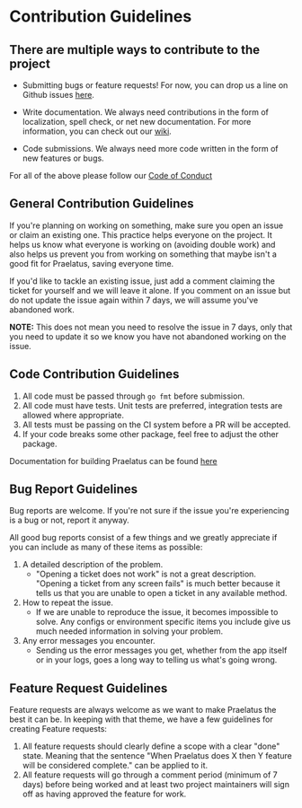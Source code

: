 # Contribution Guidelines

## There are multiple ways to contribute to the project

- Submitting bugs or feature requests! For now, you can drop us a line on Github issues [here](https://github.com/praelatus/praelatus/issues).

- Write documentation. We always need contributions in the form of localization, spell check, or net new documentation. For more information, you can check out our [wiki](https://github.com/praelatus/praelatus/wiki).

- Code submissions. We always need more code written in the form of new features or bugs.

For all of the above please follow our [Code of Conduct](https://github.com/chasinglogic/praelatus/blob/master/CODE_OF_CONDUCT.md)

## General Contribution Guidelines

If you're planning on working on something, make sure you open an issue or claim an existing one. This practice helps everyone on the project. It helps us know what everyone is working on (avoiding double work) and also helps us prevent you from working on something that maybe isn't a good fit for Praelatus, saving everyone time.

If you'd like to tackle an existing issue, just add a comment claiming the ticket for yourself and we will leave it alone. If you comment on an issue but do not update the issue again within 7 days, we will assume you've abandoned work.

**NOTE:** This does not mean you need to resolve the issue in 7 days, only that you need to update it so we know you have not abandoned working on the issue.

## Code Contribution Guidelines

1. All code must be passed through `go fmt` before submission.
2. All code must have tests. Unit tests are preferred, integration tests are allowed where appropriate.
3. All tests must be passing on the CI system before a PR will be accepted.
4. If your code breaks some other package, feel free to adjust the other package.

Documentation for building Praelatus can be found [here](https://github.com/praelatus/praelatus/wiki/Building-Praelatus-from-Source)

## Bug Report Guidelines

Bug reports are welcome. If you're not sure if the issue you're experiencing is a bug or not, report it anyway.

All good bug reports consist of a few things and we greatly appreciate if you can include as many of these items as possible:

1. A detailed description of the problem.
    - "Opening a ticket does not work" is not a great description. "Opening a ticket from any screen fails" is much better because it tells us that you are unable to open a ticket in any available method.
2. How to repeat the issue.
    - If we are unable to reproduce the issue, it becomes impossible to solve. Any configs or environment specific items you include give us much needed information in solving your problem.
3. Any error messages you encounter.
    - Sending us the error messages you get, whether from the app itself or in your logs, goes a long way to telling us what's going wrong.

## Feature Request Guidelines

Feature requests are always welcome as we want to make Praelatus the best it can be. In keeping with that theme, we have a few guidelines for creating Feature requests:

1. All feature requests should clearly define a scope with a clear "done" state. Meaning that the sentence "When Praelatus does X then Y feature will be considered complete." can be applied to it.
2. All feature requests will go through a comment period (minimum of 7 days) before being worked and at least two project maintainers will sign off as having approved the feature for work.
